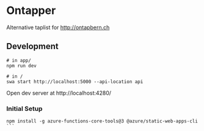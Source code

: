 # Ontapper

Alternative taplist for http://ontapbern.ch

## Development

```
# in app/
npm run dev

# in /
swa start http://localhost:5000 --api-location api
```

Open dev server at http://localhost:4280/

### Initial Setup

````
npm install -g azure-functions-core-tools@3 @azure/static-web-apps-cli
```